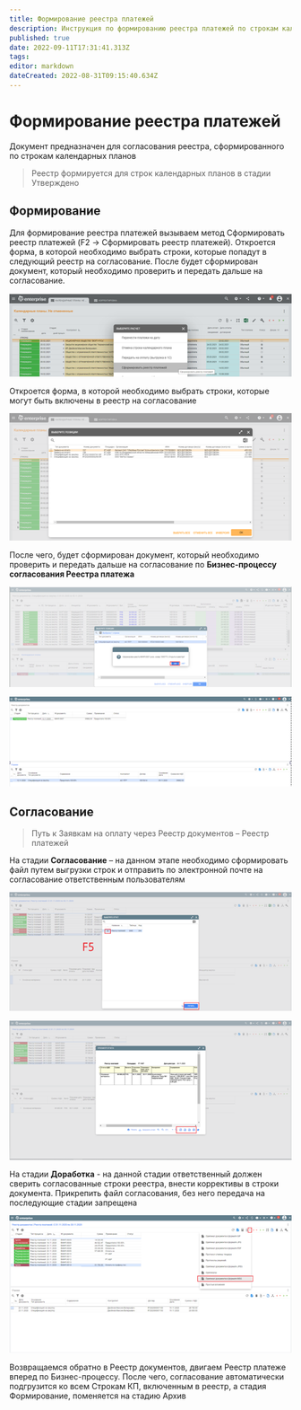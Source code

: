 ```yaml
---
title: Формирование реестра платежей
description: Инструкция по формированию реестра платежей по строкам календарных планов
published: true
date: 2022-09-11T17:31:41.313Z
tags: 
editor: markdown
dateCreated: 2022-08-31T09:15:40.634Z
---
```


# Формирование реестра платежей

Документ предназначен для согласования реестра, сформированного по строкам календарных планов

>Реестр формируется для строк календарных планов в стадии Утверждено

## Формирование

Для формирование реестра платежей вызываем метод Сформировать реестр платежей (F2 -> Сформировать реестр платежей). Откроется форма, в которой необходимо выбрать строки, которые попадут в следующий реестр на согласование. После будет сформирован документ, который необходимо проверить и передать дальше на согласование.

![](<../../assets/image (1000).png>)

Откроется форма, в которой необходимо выбрать строки, которые могут быть включены в реестр на согласование

![](<../../assets/image (824).png>)

После чего, будет сформирован документ, который необходимо проверить и передать дальше на согласование по **Бизнес-процессу согласования Реестра платежа**

![](<../../assets/image (939).png>)

![](<../../assets/image (901).png>)

## **Согласование**

>Путь к Заявкам на оплату через Реестр документов – Реестр платежей

На стадии **Согласование** – на данном этапе необходимо сформировать файл путем выгрузки строк и отправить по электронной почте на согласование ответственным пользователям

![](<../../assets/image (356).png>)

![](<../../assets/image (350).png>)

На стадии **Доработка** - на данной стадии ответственный должен сверить согласованные строки реестра, внести коррективы в строки документа. Прикрепить файл согласования, без него передача на последующие стадии запрещена

![](<../../assets/image (941).png>)

Возвращаемся обратно в Реестр документов, двигаем Реестр платеже вперед по Бизнес-процессу. После чего, согласование автоматически подгрузится ко всем Строкам КП, включенным в реестр, а стадия Формирование, поменяется на стадию Архив
